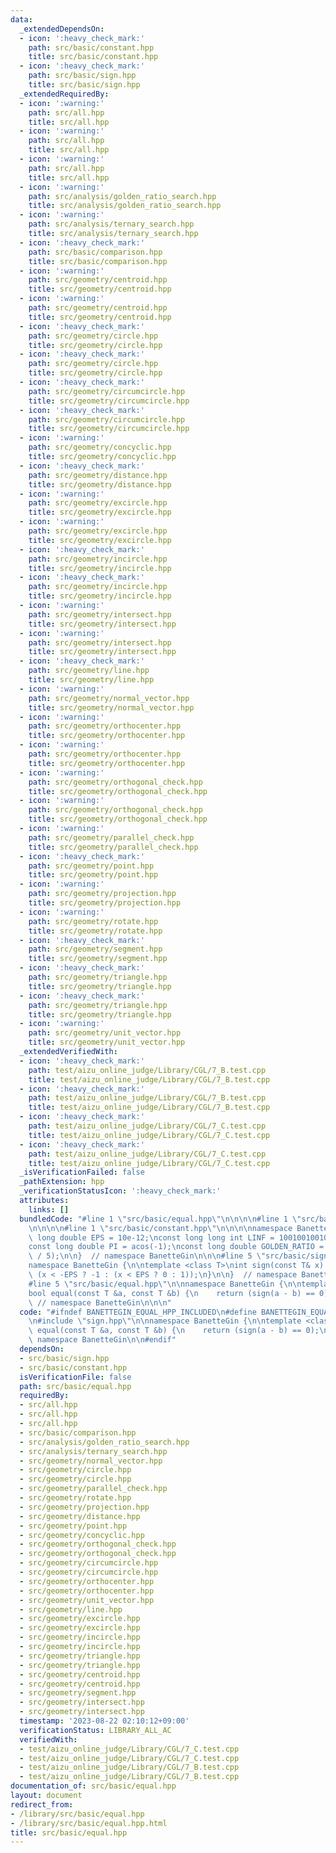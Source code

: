 ```yaml
---
data:
  _extendedDependsOn:
  - icon: ':heavy_check_mark:'
    path: src/basic/constant.hpp
    title: src/basic/constant.hpp
  - icon: ':heavy_check_mark:'
    path: src/basic/sign.hpp
    title: src/basic/sign.hpp
  _extendedRequiredBy:
  - icon: ':warning:'
    path: src/all.hpp
    title: src/all.hpp
  - icon: ':warning:'
    path: src/all.hpp
    title: src/all.hpp
  - icon: ':warning:'
    path: src/all.hpp
    title: src/all.hpp
  - icon: ':warning:'
    path: src/analysis/golden_ratio_search.hpp
    title: src/analysis/golden_ratio_search.hpp
  - icon: ':warning:'
    path: src/analysis/ternary_search.hpp
    title: src/analysis/ternary_search.hpp
  - icon: ':heavy_check_mark:'
    path: src/basic/comparison.hpp
    title: src/basic/comparison.hpp
  - icon: ':warning:'
    path: src/geometry/centroid.hpp
    title: src/geometry/centroid.hpp
  - icon: ':warning:'
    path: src/geometry/centroid.hpp
    title: src/geometry/centroid.hpp
  - icon: ':heavy_check_mark:'
    path: src/geometry/circle.hpp
    title: src/geometry/circle.hpp
  - icon: ':heavy_check_mark:'
    path: src/geometry/circle.hpp
    title: src/geometry/circle.hpp
  - icon: ':heavy_check_mark:'
    path: src/geometry/circumcircle.hpp
    title: src/geometry/circumcircle.hpp
  - icon: ':heavy_check_mark:'
    path: src/geometry/circumcircle.hpp
    title: src/geometry/circumcircle.hpp
  - icon: ':warning:'
    path: src/geometry/concyclic.hpp
    title: src/geometry/concyclic.hpp
  - icon: ':heavy_check_mark:'
    path: src/geometry/distance.hpp
    title: src/geometry/distance.hpp
  - icon: ':warning:'
    path: src/geometry/excircle.hpp
    title: src/geometry/excircle.hpp
  - icon: ':warning:'
    path: src/geometry/excircle.hpp
    title: src/geometry/excircle.hpp
  - icon: ':heavy_check_mark:'
    path: src/geometry/incircle.hpp
    title: src/geometry/incircle.hpp
  - icon: ':heavy_check_mark:'
    path: src/geometry/incircle.hpp
    title: src/geometry/incircle.hpp
  - icon: ':warning:'
    path: src/geometry/intersect.hpp
    title: src/geometry/intersect.hpp
  - icon: ':warning:'
    path: src/geometry/intersect.hpp
    title: src/geometry/intersect.hpp
  - icon: ':heavy_check_mark:'
    path: src/geometry/line.hpp
    title: src/geometry/line.hpp
  - icon: ':warning:'
    path: src/geometry/normal_vector.hpp
    title: src/geometry/normal_vector.hpp
  - icon: ':warning:'
    path: src/geometry/orthocenter.hpp
    title: src/geometry/orthocenter.hpp
  - icon: ':warning:'
    path: src/geometry/orthocenter.hpp
    title: src/geometry/orthocenter.hpp
  - icon: ':warning:'
    path: src/geometry/orthogonal_check.hpp
    title: src/geometry/orthogonal_check.hpp
  - icon: ':warning:'
    path: src/geometry/orthogonal_check.hpp
    title: src/geometry/orthogonal_check.hpp
  - icon: ':warning:'
    path: src/geometry/parallel_check.hpp
    title: src/geometry/parallel_check.hpp
  - icon: ':heavy_check_mark:'
    path: src/geometry/point.hpp
    title: src/geometry/point.hpp
  - icon: ':warning:'
    path: src/geometry/projection.hpp
    title: src/geometry/projection.hpp
  - icon: ':warning:'
    path: src/geometry/rotate.hpp
    title: src/geometry/rotate.hpp
  - icon: ':heavy_check_mark:'
    path: src/geometry/segment.hpp
    title: src/geometry/segment.hpp
  - icon: ':heavy_check_mark:'
    path: src/geometry/triangle.hpp
    title: src/geometry/triangle.hpp
  - icon: ':heavy_check_mark:'
    path: src/geometry/triangle.hpp
    title: src/geometry/triangle.hpp
  - icon: ':warning:'
    path: src/geometry/unit_vector.hpp
    title: src/geometry/unit_vector.hpp
  _extendedVerifiedWith:
  - icon: ':heavy_check_mark:'
    path: test/aizu_online_judge/Library/CGL/7_B.test.cpp
    title: test/aizu_online_judge/Library/CGL/7_B.test.cpp
  - icon: ':heavy_check_mark:'
    path: test/aizu_online_judge/Library/CGL/7_B.test.cpp
    title: test/aizu_online_judge/Library/CGL/7_B.test.cpp
  - icon: ':heavy_check_mark:'
    path: test/aizu_online_judge/Library/CGL/7_C.test.cpp
    title: test/aizu_online_judge/Library/CGL/7_C.test.cpp
  - icon: ':heavy_check_mark:'
    path: test/aizu_online_judge/Library/CGL/7_C.test.cpp
    title: test/aizu_online_judge/Library/CGL/7_C.test.cpp
  _isVerificationFailed: false
  _pathExtension: hpp
  _verificationStatusIcon: ':heavy_check_mark:'
  attributes:
    links: []
  bundledCode: "#line 1 \"src/basic/equal.hpp\"\n\n\n\n#line 1 \"src/basic/sign.hpp\"\
    \n\n\n\n#line 1 \"src/basic/constant.hpp\"\n\n\n\nnamespace BanetteGin {\n\nconst\
    \ long double EPS = 10e-12;\nconst long long int LINF = 1001001001001001001LL;\n\
    const long double PI = acos(-1);\nconst long double GOLDEN_RATIO = 2 * cos(PI\
    \ / 5);\n\n}  // namespace BanetteGin\n\n\n#line 5 \"src/basic/sign.hpp\"\n\n\
    namespace BanetteGin {\n\ntemplate <class T>\nint sign(const T& x) {\n    return\
    \ (x < -EPS ? -1 : (x < EPS ? 0 : 1));\n}\n\n}  // namespace BanetteGin\n\n\n\
    #line 5 \"src/basic/equal.hpp\"\n\nnamespace BanetteGin {\n\ntemplate <class T>\n\
    bool equal(const T &a, const T &b) {\n    return (sign(a - b) == 0);\n}\n\n} \
    \ // namespace BanetteGin\n\n\n"
  code: "#ifndef BANETTEGIN_EQUAL_HPP_INCLUDED\n#define BANETTEGIN_EQUAL_HPP_INCLUDED\n\
    \n#include \"sign.hpp\"\n\nnamespace BanetteGin {\n\ntemplate <class T>\nbool\
    \ equal(const T &a, const T &b) {\n    return (sign(a - b) == 0);\n}\n\n}  //\
    \ namespace BanetteGin\n\n#endif"
  dependsOn:
  - src/basic/sign.hpp
  - src/basic/constant.hpp
  isVerificationFile: false
  path: src/basic/equal.hpp
  requiredBy:
  - src/all.hpp
  - src/all.hpp
  - src/all.hpp
  - src/basic/comparison.hpp
  - src/analysis/golden_ratio_search.hpp
  - src/analysis/ternary_search.hpp
  - src/geometry/normal_vector.hpp
  - src/geometry/circle.hpp
  - src/geometry/circle.hpp
  - src/geometry/parallel_check.hpp
  - src/geometry/rotate.hpp
  - src/geometry/projection.hpp
  - src/geometry/distance.hpp
  - src/geometry/point.hpp
  - src/geometry/concyclic.hpp
  - src/geometry/orthogonal_check.hpp
  - src/geometry/orthogonal_check.hpp
  - src/geometry/circumcircle.hpp
  - src/geometry/circumcircle.hpp
  - src/geometry/orthocenter.hpp
  - src/geometry/orthocenter.hpp
  - src/geometry/unit_vector.hpp
  - src/geometry/line.hpp
  - src/geometry/excircle.hpp
  - src/geometry/excircle.hpp
  - src/geometry/incircle.hpp
  - src/geometry/incircle.hpp
  - src/geometry/triangle.hpp
  - src/geometry/triangle.hpp
  - src/geometry/centroid.hpp
  - src/geometry/centroid.hpp
  - src/geometry/segment.hpp
  - src/geometry/intersect.hpp
  - src/geometry/intersect.hpp
  timestamp: '2023-08-22 02:10:12+09:00'
  verificationStatus: LIBRARY_ALL_AC
  verifiedWith:
  - test/aizu_online_judge/Library/CGL/7_C.test.cpp
  - test/aizu_online_judge/Library/CGL/7_C.test.cpp
  - test/aizu_online_judge/Library/CGL/7_B.test.cpp
  - test/aizu_online_judge/Library/CGL/7_B.test.cpp
documentation_of: src/basic/equal.hpp
layout: document
redirect_from:
- /library/src/basic/equal.hpp
- /library/src/basic/equal.hpp.html
title: src/basic/equal.hpp
---
```

